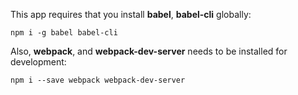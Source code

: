 This app requires that you install **babel**, **babel-cli** globally:

    npm i -g babel babel-cli


Also, **webpack**, and **webpack-dev-server** needs to be installed for development:

    npm i --save webpack webpack-dev-server